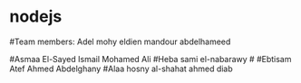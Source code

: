 # nodejs
#Team members:
Adel mohy eldien mandour abdelhameed

#Asmaa El-Sayed Ismail Mohamed Ali 
#Heba sami el-nabarawy #
#Ebtisam Atef Ahmed Abdelghany 
#Alaa hosny al-shahat ahmed diab
